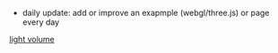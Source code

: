 - daily update: add or improve an exapmple (webgl/three.js) or page every day

[light volume](https://threejs.org/examples/webgl_postprocessing_godrays.html)